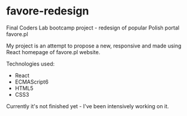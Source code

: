 # favore-redesign
Final Coders Lab bootcamp project - redesign of popular Polish portal favore.pl

My project is an attempt to propose a new, responsive and made using React homepage of favore.pl website.

Technologies used:
- React
- ECMAScript6
- HTML5
- CSS3

Currently it's not finished yet - I've been intensively working on it.
